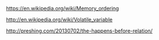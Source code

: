 
https://en.wikipedia.org/wiki/Memory_ordering

http://en.wikipedia.org/wiki/Volatile_variable

http://preshing.com/20130702/the-happens-before-relation/

